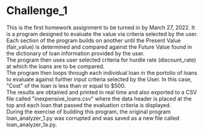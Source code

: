 # Challenge_1
This is the first homework assignment to be turned in by March 27, 2022. 
It is a program designed to evaluate the value via criteria selected by the user. 
Each section of the program builds on another until the Present Value (fair_value) is
determined and compared against the Future Value found in the dictionary of loan information 
provided by the user.  
The program then uses user selected criteria for hurdle rate (discount_rate) at which the loans
are to be compared.  
The program then loops through each individual loan in the portolio of loans to evaluate against 
further input criteria selected by the User.  In this case, "Cost" of the loan is less than or 
equal to $500.  
The results are obtained and printed in real time and also exported to a CSV file called
"inexpensive_loans.csv" where the data header is placed at the top and each loan that passed
the evaluation criteria is displayed.  
During the exercise of building this program, the original program loan_analyzer_1.py was corrupted and 
was saved as a new file called loan_analyzer_1a.py.  

